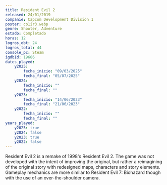 ```yaml
---
title: Resident Evil 2
released: 24/01/2019
companie: Capcom Development Division 1
poster: co1ir3.webp
genre: Shooter, Adventure
estado: Completado
horas: 12
logros_obt: 24
logros_total: 44
console_pc: Steam
igdbId: 19686
dates_played:
    y2025:
        fecha_inicio: "09/03/2025"
        fecha_final: "05/07/2025"
    y2024:
        fecha_inicio: ""
        fecha_final: ""
    y2023:
        fecha_inicio: "14/06/2023"
        fecha_final: "21/06/2023"
    y2022:
        fecha_inicio: ""
        fecha_final: ""
years_played:
    y2025: true
    y2024: false
    y2023: true
    y2022: false
---
```


Resident Evil 2 is a remake of 1998's Resident Evil 2. The game was not developed with the intent of improving the original, but rather a reimagining of the original story with redesigned maps, characters and story elements. Gameplay mechanics are more similar to Resident Evil 7: Biohazard though with the use of an over-the-shoulder camera.